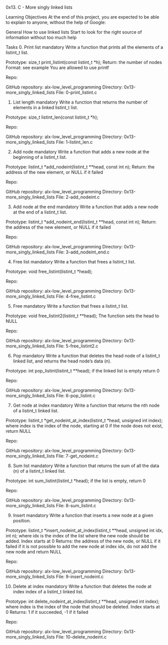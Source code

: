 0x13. C - More singly linked lists

Learning Objectives
At the end of this project, you are expected to be able to explain to anyone, without the help of Google:

General
How to use linked lists
Start to look for the right source of information without too much help

Tasks
0. Print list
mandatory
Write a function that prints all the elements of a listint_t list.

Prototype: size_t print_listint(const listint_t *h);
Return: the number of nodes
Format: see example
You are allowed to use printf

Repo:

GitHub repository: alx-low_level_programming
Directory: 0x13-more_singly_linked_lists
File: 0-print_listint.c

1. List length
mandatory
Write a function that returns the number of elements in a linked listint_t list.

Prototype: size_t listint_len(const listint_t *h);

Repo:

GitHub repository: alx-low_level_programming
Directory: 0x13-more_singly_linked_lists
File: 1-listint_len.c

2. Add node
mandatory
Write a function that adds a new node at the beginning of a listint_t list.

Prototype: listint_t *add_nodeint(listint_t **head, const int n);
Return: the address of the new element, or NULL if it failed

Repo:

GitHub repository: alx-low_level_programming
Directory: 0x13-more_singly_linked_lists
File: 2-add_nodeint.c

3. Add node at the end
mandatory
Write a function that adds a new node at the end of a listint_t list.

Prototype: listint_t *add_nodeint_end(listint_t **head, const int n);
Return: the address of the new element, or NULL if it failed

Repo:

GitHub repository: alx-low_level_programming
Directory: 0x13-more_singly_linked_lists
File: 3-add_nodeint_end.c

4. Free list
mandatory
Write a function that frees a listint_t list.

Prototype: void free_listint(listint_t *head);

Repo:

GitHub repository: alx-low_level_programming
Directory: 0x13-more_singly_linked_lists
File: 4-free_listint.c

5. Free
mandatory
Write a function that frees a listint_t list.

Prototype: void free_listint2(listint_t **head);
The function sets the head to NULL

Repo:

GitHub repository: alx-low_level_programming
Directory: 0x13-more_singly_linked_lists
File: 5-free_listint2.c

6. Pop
mandatory
Write a function that deletes the head node of a listint_t linked list, and returns the head node’s data (n).

Prototype: int pop_listint(listint_t **head);
if the linked list is empty return 0

Repo:

GitHub repository: alx-low_level_programming
Directory: 0x13-more_singly_linked_lists
File: 6-pop_listint.c

7. Get node at index
mandatory
Write a function that returns the nth node of a listint_t linked list.

Prototype: listint_t *get_nodeint_at_index(listint_t *head, unsigned int index);
where index is the index of the node, starting at 0
if the node does not exist, return NULL

Repo:

GitHub repository: alx-low_level_programming
Directory: 0x13-more_singly_linked_lists
File: 7-get_nodeint.c

8. Sum list
mandatory
Write a function that returns the sum of all the data (n) of a listint_t linked list.

Prototype: int sum_listint(listint_t *head);
if the list is empty, return 0

Repo:

GitHub repository: alx-low_level_programming
Directory: 0x13-more_singly_linked_lists
File: 8-sum_listint.c

9. Insert
mandatory
Write a function that inserts a new node at a given position.

Prototype: listint_t *insert_nodeint_at_index(listint_t **head, unsigned int idx, int n);
where idx is the index of the list where the new node should be added. Index starts at 0
Returns: the address of the new node, or NULL if it failed
if it is not possible to add the new node at index idx, do not add the new node and return NULL

Repo:

GitHub repository: alx-low_level_programming
Directory: 0x13-more_singly_linked_lists
File: 9-insert_nodeint.c

10. Delete at index
mandatory
Write a function that deletes the node at index index of a listint_t linked list.

Prototype: int delete_nodeint_at_index(listint_t **head, unsigned int index);
where index is the index of the node that should be deleted. Index starts at 0
Returns: 1 if it succeeded, -1 if it failed

Repo:

GitHub repository: alx-low_level_programming
Directory: 0x13-more_singly_linked_lists
File: 10-delete_nodeint.c

